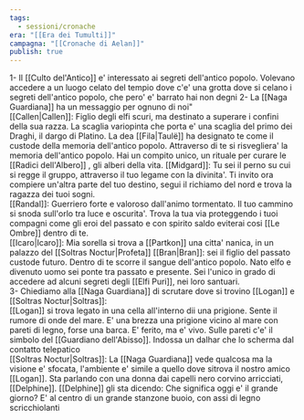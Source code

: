 ```yaml
---
tags:
  - sessioni/cronache
era: "[[Era dei Tumulti]]"
campagna: "[[Cronache di Aelan]]"
publish: true
---
```

1- Il [[Culto del'Antico]] e' interessato ai segreti dell'antico popolo. Volevano accedere a un luogo celato del tempio dove c'e' una grotta dove si celano i segreti dell'antico popolo, che pero' e' barrato hai non degni
2- La [[Naga Guardiana]] ha un messaggio per ognuno di noi"  
[[Callen|Callen]]: Figlio degli elfi scuri, ma destinato a superare i confini della sua razza. La scaglia variopinta che porta e' una scaglia del primo dei Draghi, il dargo di Platino. La dea [[Fila|Taulë]] ha designato te come il custode della memoria dell'antico popolo. Attraverso di te si risvegliera' la memoria dell'antico popolo. Hai un compito unico, un rituale per curare le [[Radici dell'Albero]] , gli alberi della vita. 
[[Midgard]]: Tu sei il perno su cui si regge il gruppo, attraverso il tuo legame con la divinita'. Ti invito ora compiere un'altra parte del tuo destino, segui il richiamo del nord e trova la ragazza dei tuoi sogni.  
[[Randal]]: Guerriero forte e valoroso dall'animo tormentato. Il tuo cammino si snoda sull'orlo tra luce e oscurita'. Trova la tua via proteggendo i tuoi compagni come gli eroi del passato e con spirito saldo eviterai cosi [[Le Ombre]] dentro di te.  
[[Icaro|Icaro]]: Mia sorella si trova a [[Partkon]] una citta' nanica, in un palazzo del [[Soltras Noctur|Profeta]]
[[Bran|Bran]]: sei il figlio del passato custode futuro. Dentro di te scorre il sangue dell'antico popolo. Nato elfo e divenuto uomo sei ponte tra passato e presente. Sei l'unico in grado di accedere ad alcuni segreti degli [[Elfi Puri]], nei loro santuari.  
3- Chiediamo alla [[Naga Guardiana]] di scrutare dove si trovino [[Logan]] e [[Soltras Noctur|Soltras]]:  
[[Logan]] si trova legato in una cella all'interno dii una prigione. Sente il rumore di onde del mare. E' una brezza una prigione vicino al mare con pareti di legno, forse una barca. E' ferito, ma e' vivo. Sulle pareti c'e' il simbolo del [[Guardiano dell'Abisso]]. Indossa un dalhar che lo scherma dal contatto telepatico  
[[Soltras Noctur|Soltras]]: La [[Naga Guardiana]] vede qualcosa ma la visione e' sfocata, l'ambiente e' simile a quello dove sitrova il nostro amico [[Logan]]. Sta parlando con una donna dai capelli nero corvino arricciati, [[Delphine]]. [[Delphine]] gli sta dicendo: Che significa oggi e' il grande giorno? E' al centro di un grande stanzone buoio, con assi di legno scricchiolanti